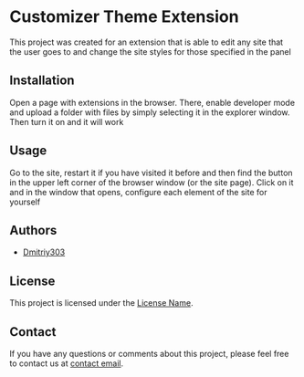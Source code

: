 # Customizer Theme Extension

This project was created for an extension that is able to edit any site that the user goes to and change the site styles for those specified in the panel

## Installation

Open a page with extensions in the browser. There, enable developer mode and upload a folder with files by simply selecting it in the explorer window. Then turn it on and it will work

## Usage

Go to the site, restart it if you have visited it before and then find the button in the upper left corner of the browser window (or the site page). Click on it and in the window that opens, configure each element of the site for yourself

## Authors

- [Dmitriy303](https://github.com/rusnakdima)

## License

This project is licensed under the [License Name](LICENSE.MD).

## Contact

If you have any questions or comments about this project, please feel free to contact us at [contact email](rusnakdima03@gmail.com).